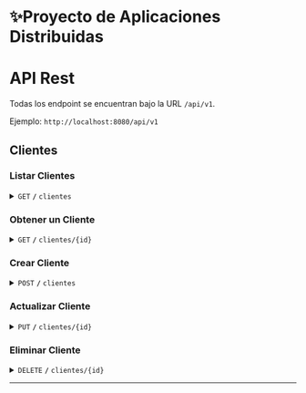 # ✨Proyecto de Aplicaciones Distribuidas
# API Rest
Todas los endpoint se encuentran bajo la URL `/api/v1`.

Ejemplo: `http://localhost:8080/api/v1`
## Clientes
### Listar Clientes
<details>
<summary><code>GET</code> <code><b>/</b></code> <code>clientes</code></summary>

```
http://localhost:8080/api/v1/clientes
```
</details>

### Obtener un Cliente
<details>
<summary><code>GET</code> <code><b>/</b></code> <code>clientes/{id}</code></summary>

```
http://localhost:8080/api/v1/clientes/{id}
```
</details>

### Crear Cliente
<details>
<summary><code>POST</code> <code><b>/</b></code> <code>clientes</code></summary>

```
http://localhost:8080/api/v1/clientes
```
</details>

### Actualizar Cliente
<details>
<summary><code>PUT</code> <code><b>/</b></code> <code>clientes/{id}</code></summary>

```
http://localhost:8080/api/v1/clientes/{id}
```
</details>

### Eliminar Cliente
<details>
<summary><code>DELETE</code> <code><b>/</b></code> <code>clientes/{id}</code></summary>

```
http://localhost:8080/api/v1/clientes/{id}
```
</details>

---
